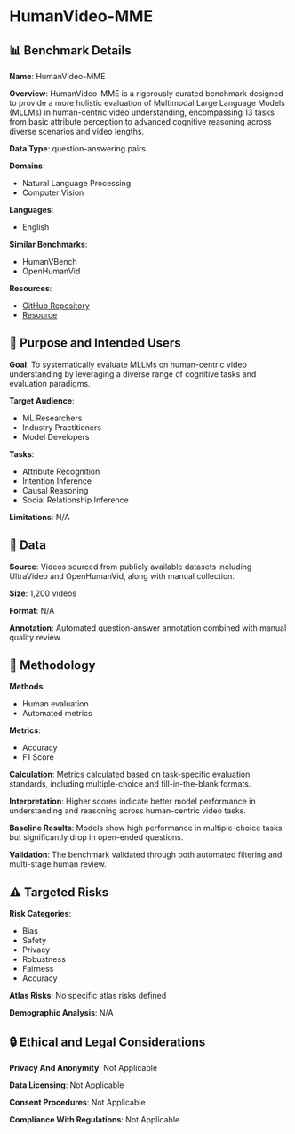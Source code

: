 # HumanVideo-MME

## 📊 Benchmark Details

**Name**: HumanVideo-MME

**Overview**: HumanVideo-MME is a rigorously curated benchmark designed to provide a more holistic evaluation of Multimodal Large Language Models (MLLMs) in human-centric video understanding, encompassing 13 tasks from basic attribute perception to advanced cognitive reasoning across diverse scenarios and video lengths.

**Data Type**: question-answering pairs

**Domains**:
- Natural Language Processing
- Computer Vision

**Languages**:
- English

**Similar Benchmarks**:
- HumanVBench
- OpenHumanVid

**Resources**:
- [GitHub Repository](https://github.com/Fantasyele/HumanVideo-MME)
- [Resource](https://fantasyele.github.io/projects/HumanVideo-MME/)

## 🎯 Purpose and Intended Users

**Goal**: To systematically evaluate MLLMs on human-centric video understanding by leveraging a diverse range of cognitive tasks and evaluation paradigms.

**Target Audience**:
- ML Researchers
- Industry Practitioners
- Model Developers

**Tasks**:
- Attribute Recognition
- Intention Inference
- Causal Reasoning
- Social Relationship Inference

**Limitations**: N/A

## 💾 Data

**Source**: Videos sourced from publicly available datasets including UltraVideo and OpenHumanVid, along with manual collection.

**Size**: 1,200 videos

**Format**: N/A

**Annotation**: Automated question-answer annotation combined with manual quality review.

## 🔬 Methodology

**Methods**:
- Human evaluation
- Automated metrics

**Metrics**:
- Accuracy
- F1 Score

**Calculation**: Metrics calculated based on task-specific evaluation standards, including multiple-choice and fill-in-the-blank formats.

**Interpretation**: Higher scores indicate better model performance in understanding and reasoning across human-centric video tasks.

**Baseline Results**: Models show high performance in multiple-choice tasks but significantly drop in open-ended questions.

**Validation**: The benchmark validated through both automated filtering and multi-stage human review.

## ⚠️ Targeted Risks

**Risk Categories**:
- Bias
- Safety
- Privacy
- Robustness
- Fairness
- Accuracy

**Atlas Risks**:
No specific atlas risks defined

**Demographic Analysis**: N/A

## 🔒 Ethical and Legal Considerations

**Privacy And Anonymity**: Not Applicable

**Data Licensing**: Not Applicable

**Consent Procedures**: Not Applicable

**Compliance With Regulations**: Not Applicable

